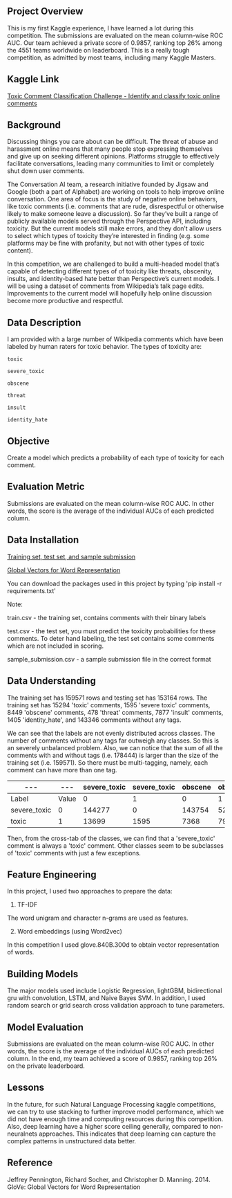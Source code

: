 Project Overview
-------------------

This is my first Kaggle experience, I have learned a lot during this competition. The submissions are evaluated on the mean column-wise ROC AUC. Our team achieved a private score of 0.9857, ranking top 26% among the 4551 teams worldwide on leaderboard. This is a really tough competition, as admitted by most teams, including many Kaggle Masters.

## Kaggle Link

[Toxic Comment Classification Challenge - Identify and classify toxic online comments](https://www.kaggle.com/c/jigsaw-toxic-comment-classification-challenge)

## Background

Discussing things you care about can be difficult. The threat of abuse and harassment online means that many people stop expressing themselves and give up on seeking different opinions. Platforms struggle to effectively facilitate conversations, leading many communities to limit or completely shut down user comments.

The Conversation AI team, a research initiative founded by Jigsaw and Google (both a part of Alphabet) are working on tools to help improve online conversation. One area of focus is the study of negative online behaviors, like toxic comments (i.e. comments that are rude, disrespectful or otherwise likely to make someone leave a discussion). So far they’ve built a range of publicly available models served through the Perspective API, including toxicity. But the current models still make errors, and they don’t allow users to select which types of toxicity they’re interested in finding (e.g. some platforms may be fine with profanity, but not with other types of toxic content).

In this competition, we are challenged to build a multi-headed model that’s capable of detecting different types of of toxicity like threats, obscenity, insults, and identity-based hate better than Perspective’s current models. I will be using a dataset of comments from Wikipedia’s talk page edits. Improvements to the current model will hopefully help online discussion become more productive and respectful.

## Data Description

I am provided with a large number of Wikipedia comments which have been labeled by human raters for toxic behavior. The types of toxicity are:

    toxic

    severe_toxic

    obscene

    threat

    insult

    identity_hate

## Objective

Create a model which predicts a probability of each type of toxicity for each comment.

## Evaluation Metric

Submissions are evaluated on the mean column-wise ROC AUC. In other words, the score is the average of the individual AUCs of each predicted column.

## Data Installation

[Training set, test set, and sample submission](https://www.kaggle.com/c/jigsaw-toxic-comment-classification-challenge/data)

[Global Vectors for Word Representation](http://nlp.stanford.edu/data/glove.840B.300d.zip)

You can download the packages used in this project by typing 'pip install -r requirements.txt'

Note:

train.csv - the training set, contains comments with their binary labels

test.csv - the test set, you must predict the toxicity probabilities for these comments. To deter hand labeling, the test set contains some comments which are not included in scoring.

sample_submission.csv - a sample submission file in the correct format


## Data Understanding

The training set has 159571 rows and testing set has 153164 rows. The training set has 15294 'toxic' comments, 1595 'severe toxic' comments, 8449 'obscene' comments, 478 'threat' comments, 7877 'insult' comments, 1405 'identity_hate', and 143346 comments without any tags.

We can see that the labels are not evenly distributed across classes. The number of comments without any tags far outweigh any classes. So this is an severely unbalanced problem. Also, we can notice that the sum of all the comments with and without tags (i.e. 178444) is larger than the size of the training set (i.e. 159571). So there must be multi-tagging, namely, each comment can have more than one tag.

|---|---| severe_toxic | severe_toxic | obscene | obscene | threat | threat | insult | insult | identity_hate | identity_hate |
|---|---|---|---|---|---|---|---|---|---|---|---|
| Label | Value | 0 | 1 | 0 | 1 | 0 | 1 | 0 | 1 | 0 | 1 |
| severe_toxic | 0 | 144277 | 0	| 143754 | 523	| 144248 | 29 | 143744 | 533 | 144174	| 103 |
| toxic | 1 | 13699 | 1595 | 7368 | 7926 | 14845 | 449 | 7950 | 7344 | 13992 | 1302 |

Then, from the cross-tab of the classes, we can find that a 'severe_toxic' comment is always a 'toxic' comment. Other classes seem to be subclasses of 'toxic' comments with just a few exceptions.

## Feature Engineering

In this project, I used two approaches to prepare the data:

1) TF-IDF

The word unigram and character n-grams are used as features. 

2) Word embeddings (using Word2vec)

In this competition I used glove.840B.300d to obtain vector representation of words.

## Building Models

The major models used include Logistic Regression, lightGBM, bidirectional gru with convolution, LSTM, and Naive Bayes SVM. In addition, I used random search or grid search cross validation approach to tune parameters.

## Model Evaluation

Submissions are evaluated on the mean column-wise ROC AUC. In other words, the score is the average of the individual AUCs of each predicted column. In the end, my team achieved a score of 0.9857, ranking top 26% on the private leaderboard.

## Lessons

In the future, for such Natural Language Processing kaggle competitions, we can try to use stacking to further improve model performance, which we did not have enough time and computing resources during this competition. Also, deep learning have a higher score ceiling generally, compared to non-neuralnets approaches. This indicates that deep learning can capture the complex patterns in unstructured data better.

## Reference

Jeffrey Pennington, Richard Socher, and Christopher D. Manning. 2014. GloVe: Global Vectors for Word Representation
